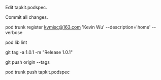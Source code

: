 
Edit tapkit.podspec.

Commit all changes.


pod trunk register kvmisc@163.com 'Kevin Wu' --description='home' --verbose


pod lib lint


git tag -a 1.0.1 -m "Release 1.0.1"

git push origin --tags


pod trunk push tapkit.podspec
